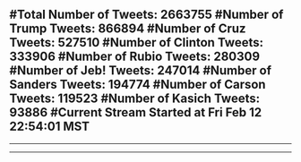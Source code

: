#Total Number of Tweets: 2663755 
#Number of Trump Tweets: 866894
#Number of Cruz Tweets: 527510
#Number of Clinton Tweets: 333906
#Number of Rubio Tweets: 280309
#Number of Jeb! Tweets: 247014
#Number of Sanders Tweets: 194774
#Number of Carson Tweets: 119523
#Number of Kasich Tweets: 93886
#Current Stream Started at Fri Feb 12 22:54:01 MST
---
---
---
